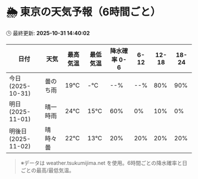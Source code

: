 # 🌦️ 東京の天気予報（6時間ごと）

🕒 最終更新: **2025-10-31 14:40:02**

| 日付 | 天気 | 最高気温 | 最低気温 | 降水確率 0-6 | 6-12 | 12-18 | 18-24 |
|------|------|----------|----------|------------|------|------|------|
| 今日 (2025-10-31) | 曇のち雨 | 19℃ | -℃ | --% | --% | 80% | 90% |
| 明日 (2025-11-01) | 晴一時雨 | 24℃ | 15℃ | 60% | 0% | 10% | 0% |
| 明後日 (2025-11-02) | 晴時々曇 | 22℃ | 13℃ | 20% | 20% | 20% | 20% |

> ※データは weather.tsukumijima.net を使用。6時間ごとの降水確率と日ごとの最高/最低気温。